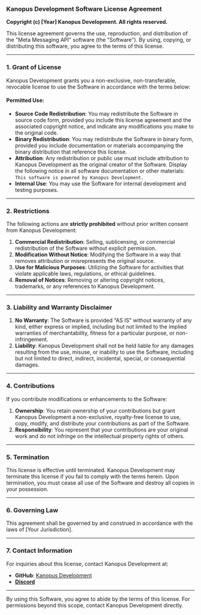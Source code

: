 ### Kanopus Development Software License Agreement

**Copyright (c) [Year] Kanopus Development. All rights reserved.**

This license agreement governs the use, reproduction, and distribution of the "Meta Messaging API" software (the "Software"). By using, copying, or distributing this software, you agree to the terms of this license.

---

### 1. Grant of License

Kanopus Development grants you a non-exclusive, non-transferable, revocable license to use the Software in accordance with the terms below:

#### Permitted Use:

- **Source Code Redistribution**: You may redistribute the Software in source code form, provided you include this license agreement and the associated copyright notice, and indicate any modifications you make to the original code.
- **Binary Redistribution**: You may redistribute the Software in binary form, provided you include documentation or materials accompanying the binary distribution that reference this license.
- **Attribution**: Any redistribution or public use must include attribution to Kanopus Development as the original creator of the Software. Display the following notice in all software documentation or other materials:  
  `This software is powered by Kanopus Development.`
- **Internal Use**: You may use the Software for internal development and testing purposes.

---

### 2. Restrictions

The following actions are **strictly prohibited** without prior written consent from Kanopus Development:

1. **Commercial Redistribution**: Selling, sublicensing, or commercial redistribution of the Software without explicit permission.
2. **Modification Without Notice**: Modifying the Software in a way that removes attribution or misrepresents the original source.
3. **Use for Malicious Purposes**: Utilizing the Software for activities that violate applicable laws, regulations, or ethical guidelines.
4. **Removal of Notices**: Removing or altering copyright notices, trademarks, or any references to Kanopus Development.

---

### 3. Liability and Warranty Disclaimer

1. **No Warranty**: The Software is provided "AS IS" without warranty of any kind, either express or implied, including but not limited to the implied warranties of merchantability, fitness for a particular purpose, or non-infringement.
2. **Liability**: Kanopus Development shall not be held liable for any damages resulting from the use, misuse, or inability to use the Software, including but not limited to direct, indirect, incidental, special, or consequential damages.

---

### 4. Contributions

If you contribute modifications or enhancements to the Software:

1. **Ownership**: You retain ownership of your contributions but grant Kanopus Development a non-exclusive, royalty-free license to use, copy, modify, and distribute your contributions as part of the Software.
2. **Responsibility**: You represent that your contributions are your original work and do not infringe on the intellectual property rights of others.

---

### 5. Termination

This license is effective until terminated. Kanopus Development may terminate this license if you fail to comply with the terms herein. Upon termination, you must cease all use of the Software and destroy all copies in your possession.

---

### 6. Governing Law

This agreement shall be governed by and construed in accordance with the laws of [Your Jurisdiction].

---

### 7. Contact Information

For inquiries about this license, contact Kanopus Development at:

- **GitHub**: [Kanopus Development](https://github.com/Kanopusdev)
- **[Discord](https://discord.gg/JUhv27kzcJ)**

---

By using this Software, you agree to abide by the terms of this license. For permissions beyond this scope, contact Kanopus Development directly.
